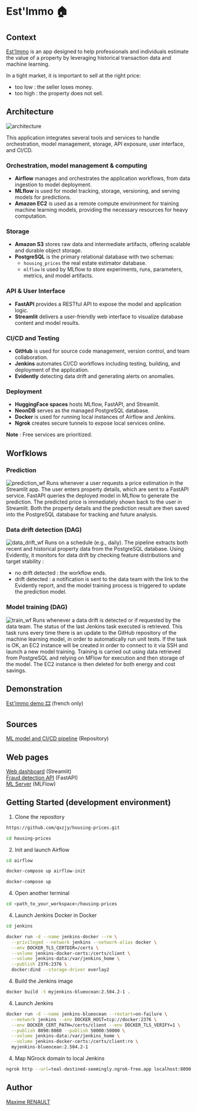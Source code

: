 # Est'Immo 🏠

## Context

[Est'Immo](https://qxzjy-streamlit-housing-prices.hf.space/) is an app designed to help professionals and individuals estimate the value of a property by leveraging historical transaction data and machine learning.

In a tight market, it is important to sell at the right price:
- too low : the seller loses money.
- too high : the property does not sell.

## Architecture

![architecture](img/architecture.png)

This application integrates several tools and services to handle orchestration, model management, storage, API exposure, user interface, and CI/CD.

### Orchestration, model management & computing
- **Airflow** manages and orchestrates the application workflows, from data ingestion to model deployment.
- **MLflow** is used for model tracking, storage, versioning, and serving models for predictions.
- **Amazon EC2** is used as a remote compute environment for training machine learning models, providing the necessary resources for heavy computation.

### Storage
- **Amazon S3** stores raw data and intermediate artifacts, offering scalable and durable object storage.
- **PostgreSQL** is the primary relational database with two schemas:
  - `housing_prices` the real estate estimator database.
  - `mlflow` is used by MLflow to store experiments, runs, parameters, metrics, and model artifacts.

### API & User Interface
- **FastAPI** provides a RESTful API to expose the model and application logic.
- **Streamlit** delivers a user-friendly web interface to visualize database content and model results.

### CI/CD and Testing
- **GitHub** is used for source code management, version control, and team collaboration.
- **Jenkins** automates CI/CD workflows including testing, building, and deployment of the application.
- **Evidently** detecting data drift and generating alerts on anomalies.

### Deployment
- **HuggingFace spaces** hosts MLflow, FastAPI, and Streamlit.
- **NeonDB** serves as the managed PostgreSQL database.
- **Docker** is used for running local instances of Airflow and Jenkins.
- **Ngrok** creates secure tunnels to expose local services online.

**Note** : Free services are prioritized.

## Worfklows

### Prediction
![prediction_wf](img/prediction_wf.png)
Runs whenever a user requests a price estimation in the Streamlit app. The user enters property details, which are sent to a FastAPI service. FastAPI queries the deployed model in MLflow to generate the prediction. The predicted price is immediately shown back to the user in Streamlit. Both the property details and the prediction result are then saved into the PostgreSQL database for tracking and future analysis.

### Data drift detection (DAG)
![data_drift_wf](img/data_drift_wf.png)
Runs on a schedule (e.g., daily). The pipeline extracts both recent and historical property data from the PostgreSQL database. Using Evidently, it monitors for data drift by checking feature distributions and target stability :
- no drift detected : the workflow ends.
- drift detected : a notification is sent to the data team with the link to the Evidently report, and the model training process is triggered to update the prediction model.

### Model training (DAG)
![train_wf](img/train_wf.png)
Runs whenever a data drift is detected or if requested by the data team. The status of the last Jenkins task executed is retrieved. This task runs every time there is an update to the GitHub repository of the machine learning model, in order to automatically run unit tests. If the task is OK, an EC2 instance will be created in order to connect to it via SSH and launch a new model training. Training is carried out using data retrieved from PostgreSQL and relying on MFlow for execution and then storage of the model. The EC2 instance is then deleted for both energy and cost savings.

## Demonstration

[Est'immo demo 🎞️](https://share.vidyard.com/watch/k65E1g7K34f9nWBrEE6zjF) (french only)

## Sources

[ML model and CI/CD pipeline](https://github.com/qxzjy/housing-prices-ml/) (Repository)

## Web pages

[Web dashboard](https://qxzjy-streamlit-housing-prices.hf.space/) (Streamlit)\
[Fraud detection API](https://qxzjy-fastapi-housing-prices.hf.space/docs) (FastAPI) \
[ML Server](https://qxzjy-mlflow-server.hf.space/#/experiments/10) (MLFlow)

## Getting Started (development environment)

1. Clone the repository

```bash
https://github.com/qxzjy/housing-prices.git

cd housing-prices
```

2. Init and launch Airflow 

```bash
cd airflow

docker-compose up airflow-init

docker-compose up
```

4. Open another terminal

```bash
cd <path_to_your_workspace>/housing-prices
```

4. Launch Jenkins Docker in Docker

```bash
cd jenkins

docker run -d --name jenkins-docker --rm \
  --privileged --network jenkins --network-alias docker \
  --env DOCKER_TLS_CERTDIR=/certs \
  --volume jenkins-docker-certs:/certs/client \
  --volume jenkins-data:/var/jenkins_home \
  --publish 2376:2376 \
  docker:dind --storage-driver overlay2
```

4. Build the Jenkins image

```bash
docker build -t myjenkins-blueocean:2.504.2-1 .
```

4. Launch Jenkins

```bash
docker run -d --name jenkins-blueocean --restart=on-failure \
  --network jenkins --env DOCKER_HOST=tcp://docker:2376 \
  --env DOCKER_CERT_PATH=/certs/client --env DOCKER_TLS_VERIFY=1 \
  --publish 8090:8080 --publish 50000:50000 \
  --volume jenkins-data:/var/jenkins_home \
  --volume jenkins-docker-certs:/certs/client:ro \
  myjenkins-blueocean:2.504.2-1
```

4. Map NGrock domain to local Jenkins

```bash
ngrok http --url=teal-destined-seemingly.ngrok-free.app localhost:8090
```

## Author

[Maxime RENAULT](https://github.com/qxzjy)